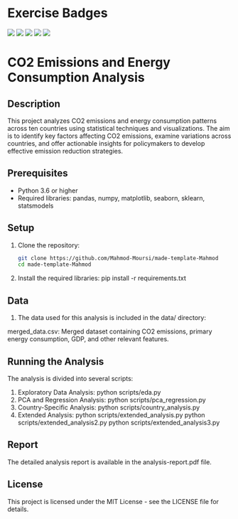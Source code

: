 # Exercise Badges

![](https://byob.yarr.is/Mahmod-Moursi/made-template-Mahmod/score_ex1) ![](https://byob.yarr.is/Mahmod-Moursi/made-template-Mahmod/score_ex2) ![](https://byob.yarr.is/Mahmod-Moursi/made-template-Mahmod/score_ex3) ![](https://byob.yarr.is/Mahmod-Moursi/made-template-Mahmod/score_ex4) ![](https://byob.yarr.is/Mahmod-Moursi/made-template-Mahmod/score_ex5)

# CO2 Emissions and Energy Consumption Analysis

## Description
This project analyzes CO2 emissions and energy consumption patterns across ten countries using statistical techniques and visualizations. The aim is to identify key factors affecting CO2 emissions, examine variations across countries, and offer actionable insights for policymakers to develop effective emission reduction strategies.

## Prerequisites
- Python 3.6 or higher
- Required libraries: pandas, numpy, matplotlib, seaborn, sklearn, statsmodels

## Setup
1. Clone the repository:
   ```bash
   git clone https://github.com/Mahmod-Moursi/made-template-Mahmod
   cd made-template-Mahmod
2. Install the required libraries:
   pip install -r requirements.txt

## Data
1. The data used for this analysis is included in the data/ directory:

merged_data.csv: Merged dataset containing CO2 emissions, primary energy consumption, GDP, and other relevant features.

## Running the Analysis
The analysis is divided into several scripts:
1. Exploratory Data Analysis:
	python scripts/eda.py
2. PCA and Regression Analysis:
	python scripts/pca_regression.py
3. Country-Specific Analysis:
	python scripts/country_analysis.py
4. Extended Analysis:
	python scripts/extended_analysis.py
	python scripts/extended_analysis2.py
	python scripts/extended_analysis3.py

## Report
The detailed analysis report is available in the analysis-report.pdf file.

## License
This project is licensed under the MIT License - see the LICENSE file for details.
